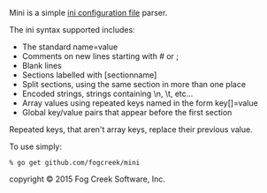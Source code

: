 Mini is a simple [ini configuration file](http://en.wikipedia.org/wiki/INI_file) parser.

The ini syntax supported includes:

* The standard name=value
* Comments on new lines starting with # or ;
* Blank lines
* Sections labelled with [sectionname]
* Split sections, using the same section in more than one place
* Encoded strings, strings containing \n, \t, etc...
* Array values using repeated keys named in the form key[]=value
* Global key/value pairs that appear before the first section

Repeated keys, that aren't array keys, replace their previous value.

To use simply:

    % go get github.com/fogcreek/mini

copyright © 2015 Fog Creek Software, Inc.
